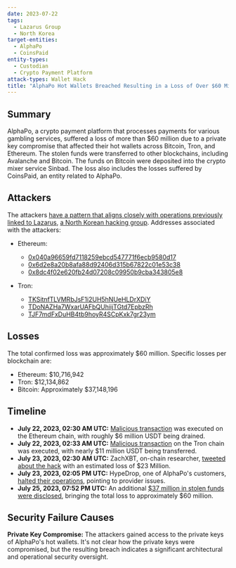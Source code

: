 ```yaml
---
date: 2023-07-22
tags:
  - Lazarus Group
  - North Korea
target-entities:
  - AlphaPo
  - CoinsPaid
entity-types:
  - Custodian
  - Crypto Payment Platform
attack-types: Wallet Hack
title: "AlphaPo Hot Wallets Breached Resulting in a Loss of Over $60 Million"
---
```


## Summary

AlphaPo, a crypto payment platform that processes payments for various gambling services, suffered a loss of more than $60 million due to a private key compromise that affected their hot wallets across Bitcoin, Tron, and Ethereum. The stolen funds were transferred to other blockchains, including Avalanche and Bitcoin. The funds on Bitcoin were deposited into the crypto mixer service Sinbad. The loss also includes the losses suffered by CoinsPaid, an entity related to AlphaPo.

## Attackers

The attackers [have a pattern that aligns closely with operations previously linked to Lazarus](https://twitter.com/zachxbt/status/1683747073227624448), [a North Korean hacking group](https://en.wikipedia.org/wiki/Lazarus_Group). Addresses associated with the attackers:

- Ethereum:

  - [0x040a96659fd7118259ebcd547771f6ecb9580d17](https://etherscan.io/address/0x040a96659fd7118259ebcd547771f6ecb9580d17)
  - [0x6d2e8a20b8afa88d92406d315b67822c01e53c38](https://etherscan.io/address/0x6d2e8a20b8afa88d92406d315b67822c01e53c38)
  - [0x8dc4f02e620fb24d07208c09950b9cba343805e8](https://etherscan.io/address/0x8dc4f02e620fb24d07208c09950b9cba343805e8)

- Tron:
  - [TKSitnfTLVMRbJsF1i2UH5hNUeHLDrXDiY](https://tronscan.org/#/address/TKSitnfTLVMRbJsF1i2UH5hNUeHLDrXDiY)
  - [TDoNAZHa7WxarUAFbQUhiijTGtd7EpbzRh](https://tronscan.org/#/address/TDoNAZHa7WxarUAFbQUhiijTGtd7EpbzRh)
  - [TJF7mdFxDuHB4tb9hoyR4SCpKxk7gr23ym](https://tronscan.org/#/address/TJF7mdFxDuHB4tb9hoyR4SCpKxk7gr23ym)

## Losses

The total confirmed loss was approximately $60 million. Specific losses per blockchain are:

- Ethereum: $10,716,942
- Tron: $12,134,862
- Bitcoin: Approximately $37,148,196

## Timeline

- **July 22, 2023, 02:30 AM UTC:** [Malicious transaction](https://etherscan.io/tx/0x68139cda62323b4e1fa24ebb5192e3ada0852ee2ff836fe9a3c8b4422155a7ce) was executed on the Ethereum chain, with roughly $6 million USDT being drained.
- **July 22, 2023, 02:33 AM UTC:** [Malicious transaction](https://tronscan.org/#/transaction/61600fc1e7ac37e7de8bd9f07eb50660f2ef5cb2e8968146869bd5f606221bf8) on the Tron chain was executed, with nearly $11 million USDT being transferred.
- **July 23, 2023, 02:30 AM UTC:** ZachXBT, on-chain researcher, [tweeted about the hack](https://twitter.com/zachxbt/status/1682941291825627137) with an estimated loss of $23 Million.
- **July 23, 2023, 02:05 PM UTC:** HypeDrop, one of AlphaPo's customers, [halted their operations](https://twitter.com/HypeDrop/status/1683116036860567552), pointing to provider issues.
- **July 25, 2023, 07:52 PM UTC:** An additional [$37 million in stolen funds were disclosed](https://www.theblock.co/post/241266/alphapos-hack-now-estimated-at-60-million-zachxbt), bringing the total loss to approximately $60 million.

## Security Failure Causes

**Private Key Compromise:** The attackers gained access to the private keys of AlphaPo's hot wallets. It's not clear how the private keys were compromised, but the resulting breach indicates a significant architectural and operational security oversight.
